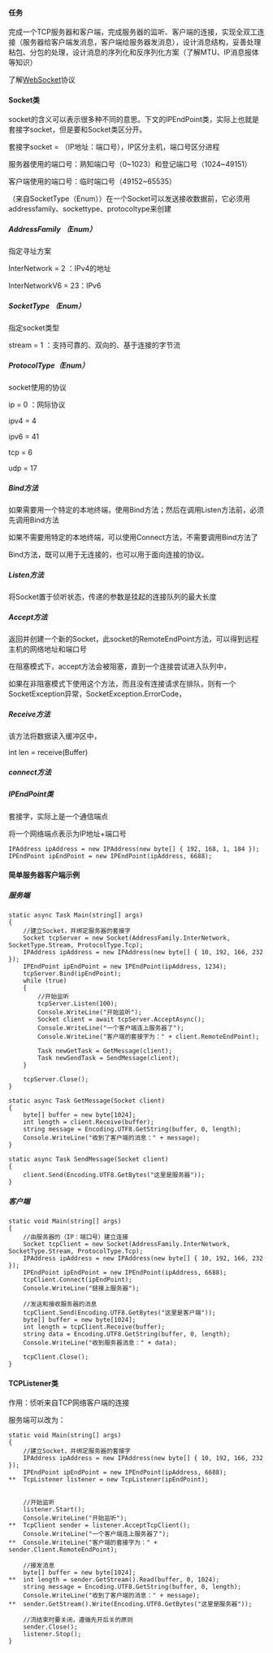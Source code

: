 #### **任务**

完成一个TCP服务器和客户端，完成服务器的监听、客户端的连接，实现全双工连接（服务器给客户端发消息，客户端给服务器发消息），设计消息结构，妥善处理粘包、分包的处理，设计消息的序列化和反序列化方案（了解MTU、IP消息报体等知识）

了解[WebSocket](https://datatracker.ietf.org/doc/html/rfc6455)协议



#### **Socket类**

socket的含义可以表示很多种不同的意思。下文的IPEndPoint类，实际上也就是套接字socket，但是要和Socket类区分开。



套接字socket = （IP地址：端口号），IP区分主机，端口号区分进程

服务器使用的端口号：熟知端口号（0~1023）和登记端口号（1024~49151）

客户端使用的端口号：临时端口号（49152~65535）



（来自SocketType（Enum））在一个Socket可以发送接收数据前，它必须用addressfamily、sockettype、protocoltype来创建



##### AddressFamily （Enum）

指定寻址方案

InterNetwork  = 2 ：IPv4的地址

InterNetworkV6 = 23：IPv6

##### SocketType （Enum）

指定socket类型

stream = 1 ：支持可靠的、双向的、基于连接的字节流



##### ProtocolType（Enum）

socket使用的协议

ip = 0 ：网际协议

ipv4 = 4

ipv6 = 41

tcp = 6

udp = 17



##### Bind方法

如果需要用一个特定的本地终端，使用Bind方法；然后在调用Listen方法前，必须先调用Bind方法

如果不需要用特定的本地终端，可以使用Connect方法，不需要调用Bind方法了

Bind方法，既可以用于无连接的，也可以用于面向连接的协议。



##### Listen方法

将Socket置于侦听状态，传递的参数是挂起的连接队列的最大长度



##### Accept方法

返回并创建一个新的Socket，此socket的RemoteEndPoint方法，可以得到远程主机的网络地址和端口号

在阻塞模式下，accept方法会被阻塞，直到一个连接尝试进入队列中，

如果在非阻塞模式下使用这个方法，而且没有连接请求在排队，则有一个SocketException异常，SocketException.ErrorCode，



##### Receive方法

该方法将数据读入缓冲区中，

int len = receive(Buffer)



##### connect方法







##### IPEndPoint类

套接字，实际上是一个通信端点

将一个网络端点表示为IP地址+端口号

```
IPAddress ipAddress = new IPAddress(new byte[] { 192, 168, 1, 184 });
IPEndPoint ipEndPoint = new IPEndPoint(ipAddress, 6688);
```



#### 简单服务器客户端示例

##### 服务端

```
static async Task Main(string[] args)
{
    //建立Socket，并绑定服务器的套接字
    Socket tcpServer = new Socket(AddressFamily.InterNetwork, SocketType.Stream, ProtocolType.Tcp);
    IPAddress ipAddress = new IPAddress(new byte[] { 10, 192, 166, 232 });
    IPEndPoint ipEndPoint = new IPEndPoint(ipAddress, 1234);
    tcpServer.Bind(ipEndPoint);
    while (true)
    {
        //开始监听
        tcpServer.Listen(100);
        Console.WriteLine("开始监听");
        Socket client = await tcpServer.AcceptAsync();
        Console.WriteLine("一个客户端连上服务器了");
        Console.WriteLine("客户端的套接字为：" + client.RemoteEndPoint);
        
        Task newGetTask = GetMessage(client);
        Task newSendTask = SendMessage(client);
    }
        
    tcpServer.Close();
}

static async Task GetMessage(Socket client)
{
    byte[] buffer = new byte[1024];
    int length = client.Receive(buffer);
    string message = Encoding.UTF8.GetString(buffer, 0, length);
    Console.WriteLine("收到了客户端的消息：" + message);
}

static async Task SendMessage(Socket client)
{
    client.Send(Encoding.UTF8.GetBytes("这里是服务器"));
}
```

##### 客户端

```
static void Main(string[] args)
{
   	//由服务器的（IP：端口号）建立连接
    Socket tcpClient = new Socket(AddressFamily.InterNetwork, SocketType.Stream, ProtocolType.Tcp);
    IPAddress ipAddress = new IPAddress(new byte[] { 10, 192, 166, 232 });
    IPEndPoint ipEndPoint = new IPEndPoint(ipAddress, 6688);
    tcpClient.Connect(ipEndPoint);
    Console.WriteLine("链接上服务器");
        
    //发送和接收服务器的消息
    tcpClient.Send(Encoding.UTF8.GetBytes("这里是客户端"));
    byte[] buffer = new byte[1024];
    int length = tcpClient.Receive(buffer);
    string data = Encoding.UTF8.GetString(buffer, 0, length);
    Console.WriteLine("收到服务器消息：" + data);
    
    tcpClient.Close();
}
```





#### TCPListener类

作用：侦听来自TCP网络客户端的连接

服务端可以改为：

```
static void Main(string[] args)
{
    //建立Socket，并绑定服务器的套接字
    IPAddress ipAddress = new IPAddress(new byte[] { 10, 192, 166, 232 });
    IPEndPoint ipEndPoint = new IPEndPoint(ipAddress, 6688);
**  TcpListener listener = new TcpListener(ipEndPoint);
        
        
    //开始监听
    listener.Start();
    Console.WriteLine("开始监听");
**  TcpClient sender = listener.AcceptTcpClient();
    Console.WriteLine("一个客户端连上服务器了");
**  Console.WriteLine("客户端的套接字为：" + sender.Client.RemoteEndPoint);
        
    //接发消息
    byte[] buffer = new byte[1024];
**  int length = sender.GetStream().Read(buffer, 0, 1024);
    string message = Encoding.UTF8.GetString(buffer, 0, length);
    Console.WriteLine("收到了客户端的消息：" + message);
**  sender.GetStream().Write(Encoding.UTF8.GetBytes("这里是服务器"));
        
    //流结束时要关闭，遵循先开后关的原则
  	sender.Close();
    listener.Stop();
}
```

